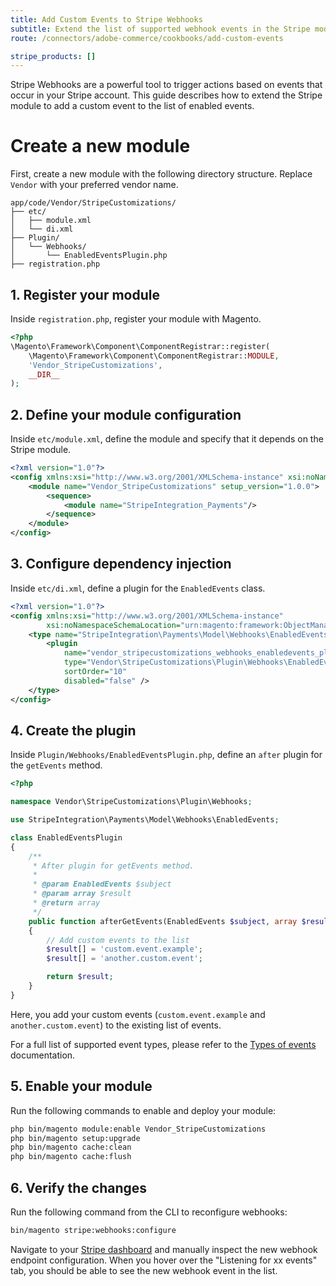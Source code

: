 ```yaml
---
title: Add Custom Events to Stripe Webhooks
subtitle: Extend the list of supported webhook events in the Stripe module for Adobe Commerce.
route: /connectors/adobe-commerce/cookbooks/add-custom-events

stripe_products: []
---
```


Stripe Webhooks are a powerful tool to trigger actions based on events that occur in your Stripe account. This guide describes how to extend the Stripe module to add a custom event to the list of enabled events.

# Create a new module

First, create a new module with the following directory structure. Replace `Vendor` with your preferred vendor name.

```
app/code/Vendor/StripeCustomizations/
├── etc/
│   ├── module.xml
│   └── di.xml
├── Plugin/
│   └── Webhooks/
│       └── EnabledEventsPlugin.php
├── registration.php
```

## 1. Register your module

Inside `registration.php`, register your module with Magento.

```php
<?php
\Magento\Framework\Component\ComponentRegistrar::register(
    \Magento\Framework\Component\ComponentRegistrar::MODULE,
    'Vendor_StripeCustomizations',
    __DIR__
);
```

## 2. Define your module configuration

Inside `etc/module.xml`, define the module and specify that it depends on the Stripe module.

```xml
<?xml version="1.0"?>
<config xmlns:xsi="http://www.w3.org/2001/XMLSchema-instance" xsi:noNamespaceSchemaLocation="urn:magento:framework:Module/etc/module.xsd">
    <module name="Vendor_StripeCustomizations" setup_version="1.0.0">
        <sequence>
            <module name="StripeIntegration_Payments"/>
        </sequence>
    </module>
</config>
```

## 3. Configure dependency injection

Inside `etc/di.xml`, define a plugin for the `EnabledEvents` class.

```xml
<?xml version="1.0"?>
<config xmlns:xsi="http://www.w3.org/2001/XMLSchema-instance"
        xsi:noNamespaceSchemaLocation="urn:magento:framework:ObjectManager/etc/config.xsd">
    <type name="StripeIntegration\Payments\Model\Webhooks\EnabledEvents">
        <plugin
            name="vendor_stripecustomizations_webhooks_enabledevents_plugin"
            type="Vendor\StripeCustomizations\Plugin\Webhooks\EnabledEventsPlugin"
            sortOrder="10"
            disabled="false" />
    </type>
</config>
```

## 4. Create the plugin

Inside `Plugin/Webhooks/EnabledEventsPlugin.php`, define an `after` plugin for the `getEvents` method.

```php
<?php

namespace Vendor\StripeCustomizations\Plugin\Webhooks;

use StripeIntegration\Payments\Model\Webhooks\EnabledEvents;

class EnabledEventsPlugin
{
    /**
     * After plugin for getEvents method.
     *
     * @param EnabledEvents $subject
     * @param array $result
     * @return array
     */
    public function afterGetEvents(EnabledEvents $subject, array $result)
    {
        // Add custom events to the list
        $result[] = 'custom.event.example';
        $result[] = 'another.custom.event';

        return $result;
    }
}
```

Here, you add your custom events (`custom.event.example` and `another.custom.event`) to the existing list of events.

For a full list of supported event types, please refer to the [Types of events](https://docs.stripe.com/api/events/types) documentation.

## 5. Enable your module

Run the following commands to enable and deploy your module:

```sh
php bin/magento module:enable Vendor_StripeCustomizations
php bin/magento setup:upgrade
php bin/magento cache:clean
php bin/magento cache:flush
```

## 6. Verify the changes

Run the following command from the CLI to reconfigure webhooks:

```sh
bin/magento stripe:webhooks:configure
```

Navigate to your [Stripe dashboard](https://dashboard.stripe.com/webhooks) and manually inspect the new webhook endpoint configuration. When you hover over the "Listening for xx events" tab, you should be able to see the new webhook event in the list.
